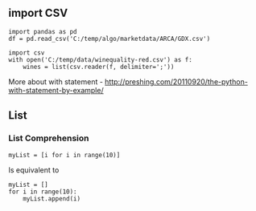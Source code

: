 ## import CSV
```
import pandas as pd
df = pd.read_csv('C:/temp/algo/marketdata/ARCA/GDX.csv')
```

```
import csv
with open('C:/temp/data/winequality-red.csv') as f:
    wines = list(csv.reader(f, delimiter=';'))
```
More about with statement - http://preshing.com/20110920/the-python-with-statement-by-example/

## List

### List Comprehension
```
myList = [i for i in range(10)]
```
Is equivalent to
```
myList = []
for i in range(10):
    myList.append(i)
```
